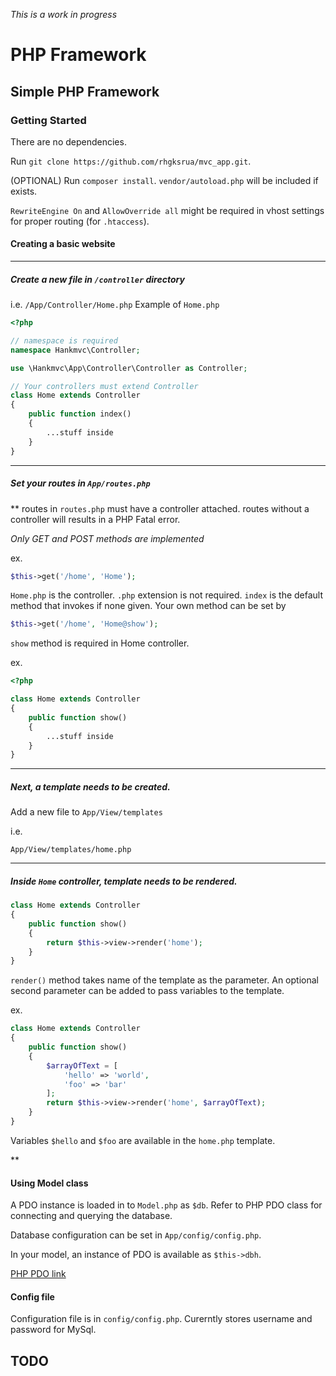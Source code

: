 
_This is a work in progress_

# PHP Framework


## Simple PHP Framework

### Getting Started

There are no dependencies.

Run `git clone https://github.com/rhgksrua/mvc_app.git`.

(OPTIONAL) Run `composer install`. `vendor/autoload.php` will be included if exists.

`RewriteEngine On` and `AllowOverride all` might be required in vhost settings for proper routing (for `.htaccess`).

#### Creating a basic website
---

##### Create a new file in `/controller` directory

i.e. `/App/Controller/Home.php`
Example of `Home.php`
```php
<?php

// namespace is required
namespace Hankmvc\Controller;

use \Hankmvc\App\Controller\Controller as Controller;

// Your controllers must extend Controller
class Home extends Controller
{
    public function index()
    {
        ...stuff inside
    }
}
```
***

##### Set your routes in `App/routes.php`

** routes in `routes.php` must have a controller attached.  routes without a controller will results in a PHP Fatal error.

*Only GET and POST methods are implemented*

ex.

```php
$this->get('/home', 'Home');
```
`Home.php` is the controller. `.php` extension is not required.
`index` is the default method that invokes if none given.
Your own method can be set by
```php
$this->get('/home', 'Home@show');
```
`show` method is required in Home controller.

ex.
```php
<?php

class Home extends Controller
{
    public function show()
    {
        ...stuff inside
    }
}
```
***
##### Next, a template needs to be created.

Add a new file to `App/View/templates`

i.e.

`App/View/templates/home.php`

***
##### Inside `Home` controller, template needs to be rendered.
```php
class Home extends Controller
{
    public function show()
    {
        return $this->view->render('home');
    }
}
```
`render()` method takes name of the template as the parameter.
An optional second parameter can be added to pass variables to the template.

ex.
```php
class Home extends Controller
{
    public function show()
    {
        $arrayOfText = [
            'hello' => 'world',
            'foo' => 'bar'
        ];
        return $this->view->render('home', $arrayOfText);
    }
}
```

Variables `$hello` and `$foo` are available in the `home.php` template.

**
#### Using Model class
A PDO instance is loaded in to `Model.php` as `$db`.  Refer to PHP PDO class for connecting and querying the database. 

Database configuration can be set in `App/config/config.php`.

In your model, an instance of PDO is available as `$this->dbh`.

[PHP PDO link](http://php.net/manual/en/book.pdo.php)

#### Config file

Configuration file is in `config/config.php`.  Curerntly stores username and password for MySql.

## TODO

